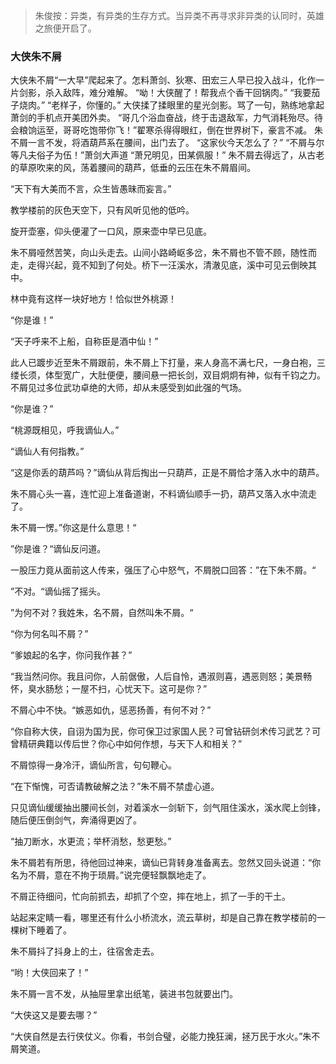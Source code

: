> 朱俊按：异类，有异类的生存方式。当异类不再寻求非异类的认同时，英雄之旅便开启了。

### 大侠朱不屑								

大侠朱不屑“一大早”爬起来了。怎料萧剑、狄寒、田宏三人早已投入战斗，化作一片剑影，杀入敌阵，难分难解。
“呦！大侠醒了！帮我点个香干回锅肉。”
“我要茄子烧肉。”
“老样子，你懂的。”
大侠揉了揉眼里的星光剑影。骂了一句，熟练地拿起萧剑的手机点开美团外卖。
“哥几个浴血奋战，终于击退敌军，力气消耗殆尽。待会粮饷运至，哥哥吃饱带你飞！”翟寒杀得得眼红，倒在世界树下，豪言不减。
朱不屑一言不发，将酒葫芦系在腰间，出门去了。
“这家伙今天怎么了？”
“不屑与尔等凡夫俗子为伍！”萧剑大声道
“萧兄明见，田某佩服！”
朱不屑去得远了，从古老的草原吹来的风，荡着腰间的葫芦，低垂的云压在朱不屑眉间。


“天下有大美而不言，众生皆愚昧而妄言。”

教学楼前的灰色天空下，只有风听见他的低吟。

旋开壶塞，仰头便灌了一口风，原来壶中早已见底。

朱不屑哑然苦笑，向山头走去。山间小路崎岖多岔，朱不屑也不管不顾，随性而走，走得兴起，竟不知到了何处。桥下一汪溪水，清澈见底，溪中可见云倒映其中。

林中竟有这样一块好地方！恰似世外桃源！

“你是谁！”

“天子呼来不上船，自称臣是酒中仙！”

此人已踱步近至朱不屑跟前，朱不屑上下打量，来人身高不满七尺，一身白袍，三缕长须，体型宽广，大肚便便，腰间悬一把长剑，双目炯炯有神，似有千钧之力。不屑见过多位武功卓绝的大师，却从未感受到如此强的气场。

“你是谁？”

“桃源既相见，呼我谪仙人。”

“谪仙人有何指教。”

“这是你丢的葫芦吗？”谪仙从背后掏出一只葫芦，正是不屑恰才落入水中的葫芦。

朱不屑心头一喜，连忙迎上准备道谢，不料谪仙顺手一扔，葫芦又落入水中流走了。

朱不屑一愣。”你这是什么意思！“

”你是谁？“谪仙反问道。

一股压力竟从面前这人传来，强压了心中怒气，不屑脱口回答：”在下朱不屑。“

”不对。“谪仙摇了摇头。

”为何不对？我姓朱，名不屑，自然叫朱不屑。“

“你为何名叫不屑？”

“爹娘起的名字，你问我作甚？”

“我当然问你。我且问你，人前倨傲，人后自怜，遇淑则喜，遇恶则怒；美景畅怀，臭水肠愁；一屋不扫，心忧天下。这可是你？”

不屑心中不快。“嫉恶如仇，惩恶扬善，有何不对？”

“你自称大侠，自诩为国为民，你可保卫过家国人民？可曾钻研剑术传习武艺？可曾精研典籍以传后世？你心中如何作想，与天下人和相关？”

不屑惊得一身冷汗，谪仙所言，句句鞭心。

“在下惭愧，可否请教破解之法？”朱不屑不禁虚心道。

只见谪仙缓缓抽出腰间长剑，对着溪水一剑斩下，剑气阻住溪水，溪水爬上剑锋，随后便压倒剑气，奔涌得更凶了。

“抽刀断水，水更流；举杯消愁，愁更愁。”

朱不屑若有所思，待他回过神来，谪仙已背转身准备离去。忽然又回头说道：“你名为不屑，意在不拘于琐屑。”说完便轻飘飘地走了。

不屑正待细问，忙向前抓去，却抓了个空，摔在地上，抓了一手的干土。

站起来定睛一看，哪里还有什么小桥流水，流云草树，却是自己靠在教学楼前的一棵树下睡着了。

朱不屑抖了抖身上的土，往宿舍走去。

“哟！大侠回来了！”

朱不屑一言不发，从抽屉里拿出纸笔，装进书包就要出门。

“大侠这又是要去哪？”

“大侠自然是去行侠仗义。你看，书剑合璧，必能力挽狂澜，拯万民于水火。”朱不屑笑道。



